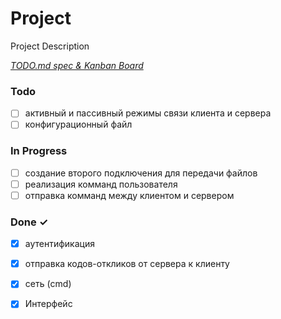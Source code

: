 # Project

Project Description

<em>[TODO.md spec & Kanban Board](https://bit.ly/3fCwKfM)</em>

### Todo

- [ ] активный и пассивный режимы связи клиента и сервера  
- [ ] конфигурационный файл  

### In Progress

- [ ] создание второго подключения для передачи файлов  
- [ ] реализация комманд пользователя  
- [ ] отправка комманд между клиентом и сервером  

### Done ✓

- [x] аутентификация  
- [x] отправка кодов-откликов от сервера к клиенту  
- [x] сеть (cmd)  
- [x] Интерфейс  

